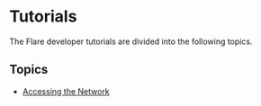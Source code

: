 # Tutorials

The Flare developer tutorials are divided into the following topics.

## Topics

* [Accessing the Network](./network-access/index.md)
